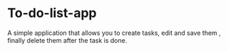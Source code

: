 # To-do-list-app
A simple application that allows you to create tasks, edit and save them , finally delete them after the task is done.
